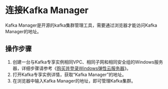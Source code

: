 # 连接Kafka Manager<a name="dms-ug-180801002"></a>

Kafka Manager是开源的kafka集群管理工具，需要通过浏览器才能访问Kafka Manager的地址。

## 操作步骤<a name="section1250619492116"></a>

1.  创建一台与Kafka专享实例相同VPC、相同子网和相同安全组的Windows服务器，详细步骤请参考《[购买并登录Windows弹性云服务器](https://support.huaweicloud.com/qs-ecs/zh-cn_topic_0021831611.html)》。
2.  打开Kafka专享实例详情，获取“Kafka Manager”的地址。
3.  在浏览器中输入Kafka Manager的地址，即可管理Kafka集群。

